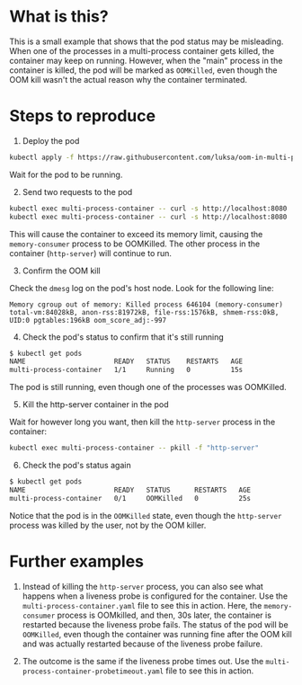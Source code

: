 # What is this?

This is a small example that shows that the pod status may be misleading. 
When one of the processes in a multi-process container gets killed, the container may keep on running.
However, when the "main" process in the container is killed, the pod will be marked as `OOMKilled`, even though the OOM kill wasn't the actual reason why the container terminated.

# Steps to reproduce

1. Deploy the pod 

```bash
kubectl apply -f https://raw.githubusercontent.com/luksa/oom-in-multi-process-container/refs/heads/master/multi-process-container-noprobe.yaml
```

Wait for the pod to be running.

2. Send two requests to the pod

```bash
kubectl exec multi-process-container -- curl -s http://localhost:8080
kubectl exec multi-process-container -- curl -s http://localhost:8080
```

This will cause the container to exceed its memory limit, causing the `memory-consumer` process to be OOMKilled. 
The other process in the container (`http-server`) will continue to run.

3. Confirm the OOM kill

Check the `dmesg` log on the pod's host node. Look for the following line:

```
Memory cgroup out of memory: Killed process 646104 (memory-consumer) total-vm:84028kB, anon-rss:81972kB, file-rss:1576kB, shmem-rss:0kB, UID:0 pgtables:196kB oom_score_adj:-997
```

4. Check the pod's status to confirm that it's still running

```bash
$ kubectl get pods
NAME                      READY   STATUS    RESTARTS   AGE
multi-process-container   1/1     Running   0          15s
```

The pod is still running, even though one of the processes was OOMKilled.

5. Kill the http-server container in the pod

Wait for however long you want, then kill the `http-server` process in the container:

```bash
kubectl exec multi-process-container -- pkill -f "http-server"
```

6. Check the pod's status again

```bash
$ kubectl get pods
NAME                      READY   STATUS      RESTARTS   AGE
multi-process-container   0/1     OOMKilled   0          25s
```

Notice that the pod is in the `OOMKilled` state, even though the `http-server` process was killed by the user, not by the OOM killer.


# Further examples

1. Instead of killing the `http-server` process, you can also see what happens when a liveness probe is configured for the container. 
Use the `multi-process-container.yaml` file to see this in action.
Here, the `memory-consumer` process is OOMkilled, and then, 30s later, the container is restarted because the liveness probe fails. 
The status of the pod will be `OOMKilled`, even though the container was running fine after the OOM kill and was actually restarted because of the liveness probe failure.

2. The outcome is the same if the liveness probe times out. Use the `multi-process-container-probetimeout.yaml` file to see this in action.